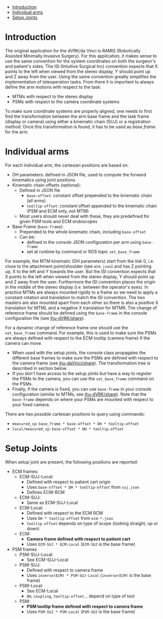 <!--ts-->
   * [Introduction](#introduction)
   * [Individual arms](#individual-arms)
   * [Setup Joints](#setup-joints)

<!-- Added by: anton, at: 2021-02-10T11:36-05:00 -->

<!--te-->

# Introduction

The original application for the dVRK/da Vinci is RAMIS (Robotically Assisted Minimally Invasive Surgery).  For this application, it makes sense to use the same convention for the system coordinates on both the surgeon's and patient's sides.  The ISI (Intuitive Surgical Inc) convention expects that X points to the left when viewed from the stereo display, Y should point up and Z away from the user.  Using the same convention greatly simplifies the implementation of teleoperation tasks.  From there it is important to always define the arm motions with respect to the task:
* MTMs with respect to the stereo display
* PSMs with respect to the camera coordinate systems

To make sure coordinate systems are properly aligned, one needs to first find the transformation between the arm base frame and the task frame (display or camera) using either a kinematic chain (SUJ) or a registration method.  Once this transformation is found, it has to be used as *base frame* for the arm.

# Individual arms

For each individual arm, the cartesian positions are based on:
* DH parameters: defined in JSON file, used to compute the forward kinematics using joint positions
* Kinematic chain offsets (optional):
  * Defined in JSON file
    * `base-offset`: constant offset prepended to the kinematic chain (all arms)
    * `tooltip-offset`: constant offset appended to the kinematic chain (PSM and ECM only, not MTM)
  * Most users should never deal with these, they are predefined for given PSM tools and ECM endoscopes
* Base Frame (`base-frame`):
  * Prepended to the whole kinematic chain, including `base-offset`
  * Can be:
     * defined in the console JSON configuration per arm using `base-frame`
     * set at runtime by command or ROS topic `set_base_frame`

For example, the MTM kinematic (DH parameters) start from the link 0, i.e. close to the attachment point/shoulder (see `mtm.json`) and has Z pointing up, X to the left and Y towards the user.  But the ISI convention expects that X points to the left when viewed from the stereo display, Y should point up and Z away from the user.  Furthermore the ISI convention places the origin in the middle of the stereo display (i.e. between the operator's eyes).  In practice MTMs are always mounted rigidly to a frame so we need to apply a constant rotation and translation to match the ISI convention.  The two masters are also mounted apart from each other so there is also a positive X translation for MTML and a negative X translation for MTMR.  The change of reference frame should be defined using the `base-frame` in the console configuration file (see [jhu-dVRK/share](/jhu-dvrk/sawIntuitiveResearchKit/blob/master/share/jhu-dVRK/console-MTMR-PSM1-MTML-PSM2-Teleop.json)).

For a dynamic change of reference frame one should use the `set_base_frame` command.  For example, this is used to make sure the PSMs are always defined with respect to the ECM tooltip (camera frame) if the camera can move.
* When used with the setup joints, the console class propagates the different base frames to make sure the PSMs are defined with respect to the camera frame (see [jhu-daVinci/share](/jhu-dvrk/sawIntuitiveResearchKit/blob/master/share/jhu-daVinci/console-SUJ-ECM-MTMR-PSM1-MTML-PSM2-Teleop.json)).  The transformation tree is described in section below.
* If you don't have access to the setup joints but have a way to register the PSMs to the camera, you can use the `set_base_frame` command on the PSMs.
* Finally, if the camera is fixed, you can use `base-frame` in your console configuration (similar to MTMs, see [jhu-dVRK/share](/jhu-dvrk/sawIntuitiveResearchKit/blob/master/share/jhu-dVRK/console-MTMR-PSM1-MTML-PSM2-Teleop.json)).  Note that the `base-frame` depends on where your PSMs are mounted with respect to your fixed camera.

There are two possible cartesian positions to query using commands:
* `measured_cp`: `base_frame * base-offset * DH * tooltip-offset`
* `local/measured_cp`: `base-offset * DH * tooltip-offset`


# Setup Joints

When setup joint are present, the following positions are reported:
* ECM frames:
  * ECM-SUJ-Local:
    * Defined with respect to patient cart origin
    * Uses `base-offset * DH * tooltip-offset` from `suj.json`
    * Defines ECM-RCM
  * ECM-SUJ:
    * Same as ECM-SUJ-Local
  * ECM-Local:
    * Defined with respect to the ECM RCM
    * Uses `DH * tooltip-offset` from `ecm-*.json`
    * `tooltip-offset` depends on type of scope (looking straight, up or down)
  * ECM:
    * **Camera frame defined with respect to patient cart**
    * Uses `ECM-SUJ * ECM-Local` (`ECM-SUJ` is the base frame)
* PSM frames
  * PSM-SUJ-Local:
    * See ECM-SUJ-Local
  * PSM-SUJ:
    * Defined with respect to camera frame
    * Uses `inverse(ECM) * PSM-SUJ-Local` (`inverse(ECM)` is the base frame)
  * PSM-Local:
    * See ECM-Local
    * `DH`, `coupling`, `tooltip-offset`... depend on type of tool
  * PSM:
    * **PSM tooltip frame defined with respect to camera frame**
    * Uses `PSM-SUJ * PSM-Local` (`PSM-SUJ` is the base frame)
